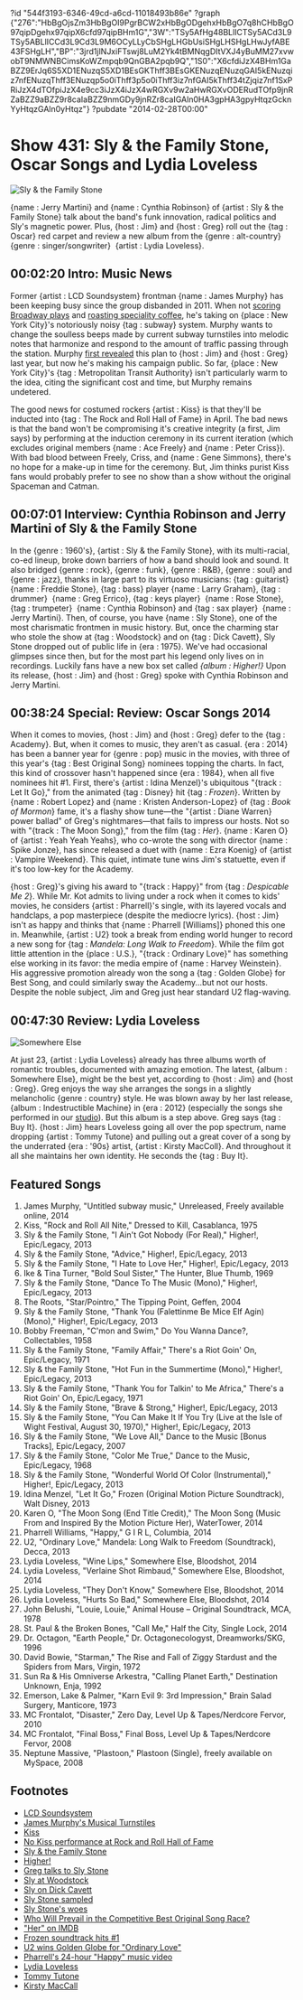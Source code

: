 ?id "544f3193-6346-49cd-a6cd-11018493b86e"
?graph {"276":"HbBgOjsZm3HbBgOI9PgrBCW2xHbBgODgehxHbBgO7q8hCHbBgO97qipDgehx97qipX6cfd97qipBHm1G","3W":"TSy5AfHg48BLlICTSy5ACd3L9TSy5ABLlICCd3L9Cd3L9M6OCyLLyCbSHgLHGbUsiSHgLHSHgLHwJyfABE43FSHgLH","BP":"3jrd1jlNJxiFTswj8LuM2Yk4tBMNqgDItVXJ4yBuMM27xvwobT9NMWNBCimsKoWZmpqb9QnGBA2pqb9Q","1S0":"X6cfdiJzX4BHm1GaBZZ9ErJq6S5XD1ENuzqS5XD1BEsGKThff3BEsGKENuzqENuzqGAI5kENuzqiz7nfENuzqThff3ENuzqp5o0iThff3p5o0iThff3iz7nfGAI5kThff34tZjqiz7nf1SxPRiJzX4dTOfpiJzX4e9cc3iJzX4iJzX4wRGXv9w2aHwRGXvODERudTOfp9jnRZaBZZ9aBZZ9r8caIaBZZ9nmGDy9jnRZr8caIGAln0HA3gpHA3gpyHtqzGcknYyHtqzGAln0yHtqz"}
?pubdate "2014-02-28T00:00"
# Show 431: Sly & the Family Stone, Oscar Songs and Lydia Loveless

![Sly & the Family Stone](https://static.soundopinions.org/images/2014/sly_web.jpg)

{name : Jerry Martini} and {name : Cynthia Robinson} of {artist : Sly & the Family Stone} talk about the band's funk innovation, radical politics and Sly's magnetic power. Plus, {host : Jim} and {host : Greg} roll out the {tag : Oscar} red carpet and review a new album from the {genre : alt-country}  {genre : singer/songwriter}  {artist : Lydia Loveless}.



## 00:02:20 Intro: Music News

Former {artist : LCD Soundsystem} frontman {name : James Murphy} has been keeping busy since the group disbanded in 2011. When not [scoring Broadway plays](show/414/) and [roasting speciality coffee](http://www.bluebottlecoffee.com/products/house-of-good), he's taking on {place : New York City}'s notoriously noisy {tag : subway} system. Murphy wants to change the soulless beeps made by current subway turnstiles into melodic notes that harmonize and respond to the amount of traffic passing through the station. Murphy [first revealed](https://soundcloud.com/soundopinions/james-murphy-on-his-dream-nyc) this plan to {host : Jim} and {host : Greg} last year, but now he's making his campaign public. So far, {place : New York City}'s {tag : Metropolitan Transit Authority} isn't particularly warm to the idea, citing the significant cost and time, but Murphy remains undetered.

The good news for costumed rockers {artist : Kiss} is that they'll be inducted into {tag : The Rock and Roll Hall of Fame} in April. The bad news is that the band won't be compromising it's creative integrity (a first, Jim says) by performing at the induction ceremony in its current iteration (which excludes original members {name : Ace Freely} and {name : Peter Criss}). With bad blood between Freely, Criss, and {name : Gene Simmons}, there's no hope for a make-up in time for the ceremony. But, Jim thinks purist Kiss fans would probably prefer to see no show than a show without the original Spaceman and Catman.



## 00:07:01 Interview: Cynthia Robinson and Jerry Martini of Sly & the Family Stone

In the {genre : 1960's}, {artist : Sly & the Family Stone}, with its multi-racial, co-ed lineup, broke down barriers of how a band should look and sound. It also bridged {genre : rock}, {genre : funk}, {genre : R&B}, {genre : soul} and {genre : jazz}, thanks in large part to its virtuoso musicians: {tag : guitarist}  {name : Freddie Stone}, {tag : bass} player {name : Larry Graham}, {tag : drummer}  {name : Greg Errico}, {tag : keys player}  {name : Rose Stone}, {tag : trumpeter}  {name : Cynthia Robinson} and {tag : sax player}  {name : Jerry Martini}. Then, of course, you have {name : Sly Stone}, one of the most charismatic frontmen in music history. But, once the charming star who stole the show at {tag : Woodstock} and on {tag : Dick Cavett}, Sly Stone dropped out of public life in {era : 1975}. We've had occasional glimpses since then, but for the most part his legend only lives on in recordings. Luckily fans have a new box set called *{album : Higher!}* Upon its release, {host : Jim} and {host : Greg} spoke with Cynthia Robinson and Jerry Martini.



## 00:38:24 Special: Review: Oscar Songs 2014


When it comes to movies, {host : Jim} and {host : Greg} defer to the {tag : Academy}. But, when it comes to music, they aren't as casual. {era : 2014} has been a banner year for {genre : pop} music in the movies, with three of this year's {tag : Best Original Song} nominees topping the charts. In fact, this kind of crossover hasn't happened since {era : 1984}, when all five nominees hit #1. First, there's {artist : Idina Menzel}'s ubiquitous "{track : Let It Go}," from the animated {tag : Disney} hit {tag : *Frozen*}. Written by {name : Robert Lopez} and {name : Kristen Anderson-Lopez} of {tag : *Book of Mormon*} fame, it's a flashy show tune—the "{artist : Diane Warren} power ballad" of Greg's nightmares—that fails to impress our hosts. Not so with "{track : The Moon Song}," from the film {tag : *Her*}. {name : Karen O} of {artist : Yeah Yeah Yeahs}, who co-wrote the song with director {name : Spike Jonze}, has since released a duet with {name : Ezra Koenig} of {artist : Vampire Weekend}. This quiet, intimate tune wins Jim's statuette, even if it's too low-key for the Academy.

{host : Greg}'s giving his award to "{track : Happy}" from {tag : *Despicable Me 2*}. While Mr. Kot admits to living under a rock when it comes to kids' movies, he considers {artist : Pharrell}'s single, with its layered vocals and handclaps, a pop masterpiece (despite the mediocre lyrics). {host : Jim} isn't as happy and thinks that {name : Pharrell [Williams]} phoned this one in. Meanwhile, {artist : U2} took a break from ending world hunger to record a new song for {tag : *Mandela: Long Walk to Freedom*}. While the film got little attention in the {place : U.S.}, "{track : Ordinary Love}" has something else working in its favor: the media empire of {name : Harvey Weinstein}. His aggressive promotion already won the song a {tag : Golden Globe} for Best Song, and could similarly sway the Academy...but not our hosts. Despite the noble subject, Jim and Greg just hear standard U2 flag-waving.



## 00:47:30 Review: Lydia Loveless

![Somewhere Else](https://static.soundopinions.org/assets/431/2760.jpg)

At just 23, {artist : Lydia Loveless} already has three albums worth of romantic troubles, documented with amazing emotion. The latest, {album : Somewhere Else}, might be the best yet, according to {host : Jim} and {host : Greg}. Greg enjoys the way she arranges the songs in a slightly melancholic {genre : country} style. He was blown away by her last release, {album : Indestructible Machine} in {era : 2012} (especially the songs she performed in our [studio](http://www.soundopinions.org/show/348/)). But this album is a step above. Greg says {tag : Buy It}. {host : Jim} hears Loveless going all over the pop spectrum, name dropping {artist : Tommy Tutone} and pulling out a great cover of a song by the underrated {era : '90s} artist, {artist : Kirsty MacColl}. And throughout it all she maintains her own identity. He seconds the {tag : Buy It}.



## Featured Songs

1. James Murphy, "Untitled subway music," Unreleased, Freely available online, 2014
2. Kiss, "Rock and Roll All Nite," Dressed to Kill, Casablanca, 1975
3. Sly & the Family Stone, "I Ain't Got Nobody (For Real)," Higher!, Epic/Legacy, 2013
4. Sly & the Family Stone, "Advice," Higher!, Epic/Legacy, 2013
5. Sly & the Family Stone, "I Hate to Love Her," Higher!, Epic/Legacy, 2013
6. Ike & Tina Turner, "Bold Soul Sister," The Hunter, Blue Thumb, 1969
7. Sly & the Family Stone, "Dance To The Music (Mono)," Higher!, Epic/Legacy, 2013
8. The Roots, "Star/Pointro," The Tipping Point, Geffen, 2004
9. Sly & the Family Stone, "Thank You (Falettinme Be Mice Elf Agin) (Mono)," Higher!, Epic/Legacy, 2013
10. Bobby Freeman, "C'mon and Swim," Do You Wanna Dance?, Collectables, 1958
11. Sly & the Family Stone, "Family Affair," There's a Riot Goin' On, Epic/Legacy, 1971
12. Sly & the Family Stone, "Hot Fun in the Summertime (Mono)," Higher!, Epic/Legacy, 2013
13. Sly & the Family Stone, "Thank You for Talkin' to Me Africa," There's a Riot Goin' On, Epic/Legacy, 1971
14. Sly & the Family Stone, "Brave & Strong," Higher!, Epic/Legacy, 2013
15. Sly & the Family Stone, "You Can Make It If You Try (Live at the Isle of Wight Festival, August 30, 1970)," Higher!, Epic/Legacy, 2013
16. Sly & the Family Stone, "We Love All," Dance to the Music [Bonus Tracks], Epic/Legacy, 2007
17. Sly & the Family Stone, "Color Me True," Dance to the Music, Epic/Legacy, 1968
18. Sly & the Family Stone, "Wonderful World Of Color (Instrumental)," Higher!, Epic/Legacy, 2013
19. Idina Menzel, "Let It Go," Frozen (Original Motion Picture Soundtrack), Walt Disney, 2013
20. Karen O, "The Moon Song (End Title Credit)," The Moon Song (Music From and Inspired By the Motion Picture Her), WaterTower, 2014
21. Pharrell Williams, "Happy," G I R L, Columbia, 2014
22. U2, "Ordinary Love," Mandela: Long Walk to Freedom (Soundtrack), Decca, 2013
23. Lydia Loveless, "Wine Lips," Somewhere Else, Bloodshot, 2014
24. Lydia Loveless, "Verlaine Shot Rimbaud," Somewhere Else, Bloodshot, 2014
25. Lydia Loveless, "They Don't Know," Somewhere Else, Bloodshot, 2014
26. Lydia Loveless, "Hurts So Bad," Somewhere Else, Bloodshot, 2014
27. John Belushi, "Louie, Louie," Animal House – Original Soundtrack, MCA, 1978
28. St. Paul & the Broken Bones, "Call Me," Half the City, Single Lock, 2014
29. Dr. Octagon, "Earth People," Dr. Octagonecologyst, Dreamworks/SKG, 1996
30. David Bowie, "Starman," The Rise and Fall of Ziggy Stardust and the Spiders from Mars, Virgin, 1972
31. Sun Ra & His Omniverse Arkestra, "Calling Planet Earth," Destination Unknown, Enja, 1992
32. Emerson, Lake & Palmer,  "Karn Evil 9: 3rd Impression," Brain Salad Surgery, Manticore, 1973
33. MC Frontalot, "Disaster," Zero Day, Level Up & Tapes/Nerdcore Fervor, 2010
34. MC Frontalot, "Final Boss," Final Boss, Level Up & Tapes/Nerdcore Fervor, 2008
35. Neptune Massive, "Plastoon," Plastoon (Single), freely available on MySpace, 2008



## Footnotes

- [LCD Soundsystem](http://lcdsoundsystem.com/main/)
- [James Murphy's Musical Turnstiles](http://www.rollingstone.com/music/news/james-murphy-wants-to-make-nyc-subway-turnstiles-more-musical-20140224#ixzz2uXjJ5GRn)
- [Kiss](http://www.kissonline.com/)
- [No Kiss performance at Rock and Roll Hall of Fame](http://www.rollingstone.com/music/news/kiss-cancel-rock-hall-of-fame-performance-after-lineup-dispute-20140223)
- [Sly & the Family Stone](http://www.slystonemusic.com/)
- [Higher!](http://www.slystonemusic.com/news/sly-family-stone-deluxe-4cd-box-set-higher-be-released-august-27th)
- [Greg talks to Sly Stone](http://www.popmatters.com/article/sly-stone-says-hes-ready-to-step-back-into-the-spotlight/)
- [Sly at Woodstock](http://www.youtube.com/watch?v=3fZBaPS_XvQ)
- [Sly on Dick Cavett](http://vimeo.com/23614362)
- [Sly Stone sampled](http://www.whosampled.com/Sly-%26-the-Family-Stone/)
- [Sly Stone's woes](http://latimesblogs.latimes.com/gossip/2011/09/sly-stone-homeless-sly-and-the-family-stone.html)
- [Who Will Prevail in the Competitive Best Original Song Race?](http://www.hollywoodreporter.com/race/oscars-who-will-prevail-competitive-683073)
- ["Her" on IMDB](http://www.imdb.com/title/tt1798709/)
- [Frozen soundtrack hits #1](http://www.rollingstone.com/music/news/on-the-charts-frozen-soundtrack-rides-polar-vortex-to-number-one-20140108)
- [U2 wins Golden Globe for "Ordinary Love"](http://www.spin.com/articles/2014-golden-globe-best-song-u2-ordinary-love/)
- [Pharrell's 24-hour "Happy" music video](http://24hoursofhappy.com/)
- [Lydia Loveless](http://lydialoveless.com/)
- [Tommy Tutone](http://www.youtube.com/watch?v=6WTdTwcmxyo)
- [Kirsty MacCall](http://www.kirstymaccoll.com/)